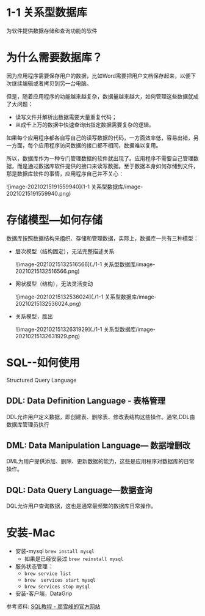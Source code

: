 # 1-1 关系型数据库
为软件提供数据存储和查询功能的软件



# 为什么需要数据库？

因为应用程序需要保存用户的数据，比如Word需要把用户文档保存起来，以便下次继续编辑或者拷贝到另一台电脑。

但是，随着应用程序的功能越来越复杂，数据量越来越大，如何管理这些数据就成了大问题：
* 读写文件并解析出数据需要大量重复代码；
* 从成千上万的数据中快速查询出指定数据需要复杂的逻辑。

如果每个应用程序都各自写自己的读写数据的代码，一方面效率低，容易出错，另一方面，每个应用程序访问数据的接口都不相同，数据难以复用。

所以，数据库作为一种专门管理数据的软件就出现了。应用程序不需要自己管理数据，而是通过数据库软件提供的接口来读写数据。至于数据本身如何存储到文件，那是数据库软件的事情，应用程序自己并不关心：

![image-20210215191559940](1-1 关系型数据库/image-20210215191559940.png)

# 存储模型—如何存储
数据库按照数据结构来组织、存储和管理数据，实际上，数据库一共有三种模型：

* 层次模型（结构固定），无法完整描述关系

  ![image-20210215132516566](./1-1 关系型数据库/image-20210215132516566.png)

* 网状模型（结构），无法灵活变动

  ![image-20210215132536024](./1-1 关系型数据库/image-20210215132536024.png)

* 关系模型，胜出

  ![image-20210215132631929](./1-1 关系型数据库/image-20210215132631929.png)

# SQL--如何使用

Structured Query Language

## DDL: Data Definition Language - 表格管理
DDL允许用户定义数据，即创建表、删除表、修改表结构这些操作。通常,DDL由数据库管理员执行

## DML: Data Manipulation Language— 数据增删改

DML为用户提供添加、删除、更新数据的能力，这些是应用程序对数据库的日常操作。

## DQL: Data Query Language—数据查询

DQL允许用户查询数据，这也是通常最频繁的数据库日常操作。



# 安装-Mac

* 安装-mysql `brew install mysql` 
	* 如果是已经安装过 `brew reinstall mysql`
* 服务状态管理：
  * `brew service list`
  * `brew  services start mysql`
  * `brew services stop mysql`
* 安装-客户端，DataGrip



参考资料:
[SQL教程 - 廖雪峰的官方网站](https://www.liaoxuefeng.com/wiki/1177760294764384)